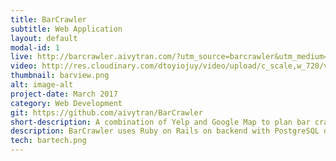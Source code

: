 ```yaml
---
title: BarCrawler
subtitle: Web Application
layout: default
modal-id: 1
live: http://barcrawler.aivytran.com/?utm_source=barcrawler&utm_medium=portfolio
video: http://res.cloudinary.com/dtoyiojuy/video/upload/c_scale,w_720/v1492658882/barcrawler_h8snjc.mp4
thumbnail: barview.png
alt: image-alt
project-date: March 2017
category: Web Development
git: https://github.com/aivytran/BarCrawler
short-description: A combination of Yelp and Google Map to plan bar crawl. Perfect for a night out!
description: BarCrawler uses Ruby on Rails on backend with PostgreSQL database and ReactJS with Redux architectural framework on the frontend. <br/><br/> Users can search for bars in specific location and view individual bar with reviews, hours, and ratings. The map is interactive; when dragged to new location, it renders a new set of bars. Users get to choose bars they like and map walking route between the bars. The route then shows distance and duration and can be edited and saved. The app is designed to be user friendly. Users have choices to use the side column to view bars and see the matching bar's marker on map bouncing or toggle off the side column and use the map itself to search and view bars. All data in BarCrawler is fetched from Yelp and Google APIs so they are reliable and up to date. <br/><br/>And now what are you waiting for? Check it out and make plan for this weekend!
tech: bartech.png
---
```

